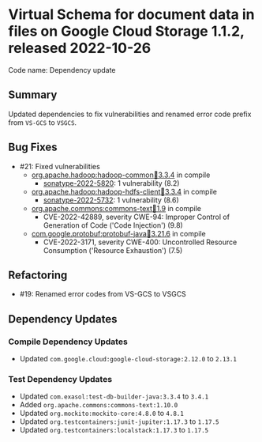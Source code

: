 # Virtual Schema for document data in files on Google Cloud Storage 1.1.2, released 2022-10-26

Code name: Dependency update

## Summary

Updated dependencies to fix vulnerabilities and renamed error code prefix from `VS-GCS` to `VSGCS`.

## Bug Fixes

* #21: Fixed vulnerabilities
  * [org.apache.hadoop:hadoop-common:jar:3.3.4](https://ossindex.sonatype.org/component/pkg:maven/org.apache.hadoop/hadoop-common@3.3.4?utm_source=ossindex-client&utm_medium=integration&utm_content=1.8.1) in compile
    * [sonatype-2022-5820](https://ossindex.sonatype.org/vulnerability/sonatype-2022-5820): 1 vulnerability (8.2)
  * [org.apache.hadoop:hadoop-hdfs-client:jar:3.3.4](https://ossindex.sonatype.org/component/pkg:maven/org.apache.hadoop/hadoop-hdfs-client@3.3.4?utm_source=ossindex-client&utm_medium=integration&utm_content=1.8.1) in compile
    * [sonatype-2022-5732](https://ossindex.sonatype.org/vulnerability/sonatype-2022-5732): 1 vulnerability (8.6)
  * [org.apache.commons:commons-text:jar:1.9](https://ossindex.sonatype.org/component/pkg:maven/org.apache.commons/commons-text@1.9?utm_source=ossindex-client&utm_medium=integration&utm_content=1.8.1) in compile
    * CVE-2022-42889, severity CWE-94: Improper Control of Generation of Code ('Code Injection') (9.8)
  * [com.google.protobuf:protobuf-java:jar:3.21.6](https://ossindex.sonatype.org/component/pkg:maven/com.google.protobuf/protobuf-java@3.21.6?utm_source=ossindex-client&utm_medium=integration&utm_content=1.8.1) in compile
    * CVE-2022-3171, severity CWE-400: Uncontrolled Resource Consumption ('Resource Exhaustion') (7.5)

## Refactoring

* #19: Renamed error codes from VS-GCS to VSGCS

## Dependency Updates

### Compile Dependency Updates

* Updated `com.google.cloud:google-cloud-storage:2.12.0` to `2.13.1`

### Test Dependency Updates

* Updated `com.exasol:test-db-builder-java:3.3.4` to `3.4.1`
* Added `org.apache.commons:commons-text:1.10.0`
* Updated `org.mockito:mockito-core:4.8.0` to `4.8.1`
* Updated `org.testcontainers:junit-jupiter:1.17.3` to `1.17.5`
* Updated `org.testcontainers:localstack:1.17.3` to `1.17.5`
